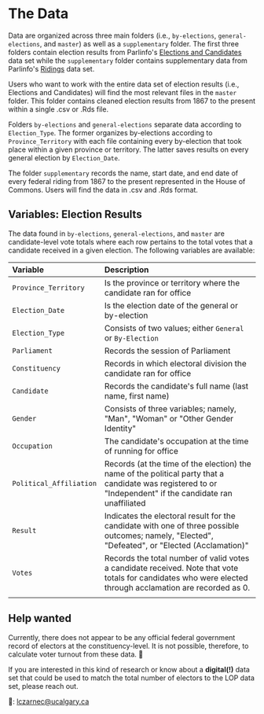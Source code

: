 # The Data 

Data are organized across three main folders (i.e., `by-elections`, `general-elections`, and `master`) as well as a `supplementary` folder. The first three folders contain election results from Parlinfo's [Elections and Candidates](https://lop.parl.ca/sites/ParlInfo/default/en_CA/ElectionsRidings/Elections) data set while the `supplementary` folder contains supplementary data from Parlinfo's [Ridings](https://lop.parl.ca/sites/ParlInfo/default/en_CA/ElectionsRidings/Ridings) data set.

Users who want to work with the entire data set of election results (i.e., Elections and Candidates) will find the most relevant files in the `master` folder. This folder contains cleaned election results from 1867 to the present within a single .csv or .Rds file. 

Folders `by-elections` and `general-elections` separate data according to `Election_Type`. The former organizes by-elections according to `Province_Territory` with each file containing every by-election that took place within a given province or territory. The latter saves results on every general election by `Election_Date`.

The folder `supplementary` records the name, start date, and end date of every federal riding from 1867 to the present represented in the House of Commons. Users will find the data in .csv and .Rds format. 

## Variables: Election Results

The data found in `by-elections`, `general-elections`, and `master` are candidate-level vote totals where each row pertains to the total votes that a candidate received in a given election. The following variables are available:

| Variable      | Description     |
| :---        | :---- |
| `Province_Territory`  |  Is the province or territory where the candidate ran for office |
| `Election_Date`  |  Is the election date of the general or by-election  |
| `Election_Type`  |  Consists of two values; either `General` or `By-Election`  |
| `Parliament`  |  Records the session of Parliament |
| `Constituency`  |  Records in which electoral division the candidate ran for office |
| `Candidate`  |  Records the candidate's full name (last name, first name) |
| `Gender`  |  Consists of three variables; namely, "Man", "Woman" or "Other Gender Identity" |
| `Occupation`  |  The candidate's occupation at the time of running for office |
| `Political_Affiliation`  |  Records (at the time of the election) the name of the political party that a candidate was registered to or "Independent" if the candidate ran unaffiliated |
| `Result`  | Indicates the electoral result for the candidate with one of three possible outcomes; namely, "Elected", "Defeated", or "Elected (Acclamation)" |
| `Votes`  | Records the total number of valid votes a candidate received. Note that vote totals for candidates who were elected through acclamation are recorded as 0. |
| | |

## Help wanted

Currently, there does not appear to be any official federal government record of electors at the constituency-level. It is not possible, therefore, to calculate voter turnout from these data. 🥺

If you are interested in this kind of research or know about a **digital(!)** data set that could be used to match the total number of electors to the LOP data set, please reach out. 

📧: lczarnec@ucalgary.ca

